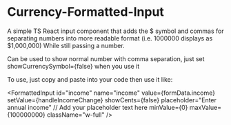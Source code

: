 # Currency-Formatted-Input
A simple TS React input component that adds the $ symbol and commas for separating numbers into more readable format (i.e. 1000000 displays as $1,000,000) While still passing a number.

Can be used to show normal number with comma separation, just set showCurrencySymbol={false} when you use it


To use, just copy and paste into your code then use it like:

 <FormattedInput
   id="income"
   name="income"
   value={formData.income}
   setValue={handleIncomeChange}
   showCents={false}
   placeholder="Enter annual income"  // Add your placeholder text here
   minValue={0}
   maxValue={100000000}
   className="w-full"
/>




